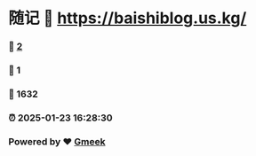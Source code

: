 # 随记 :link: https://baishiblog.us.kg/ 
### :page_facing_up: [2](https://baishiblog.us.kg//tag.html) 
### :speech_balloon: 1 
### :hibiscus: 1632 
### :alarm_clock: 2025-01-23 16:28:30 
### Powered by :heart: [Gmeek](https://github.com/Meekdai/Gmeek)
